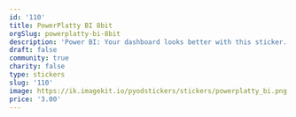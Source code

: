 ```yaml
---
id: '110'
title: PowerPlatty BI 8bit
orgSlug: powerplatty-bi-8bit
description: 'Power BI: Your dashboard looks better with this sticker.'
draft: false
community: true
charity: false
type: stickers
slug: '110'
image: https://ik.imagekit.io/pyodstickers/stickers/powerplatty_bi.png
price: '3.00'
---
```


